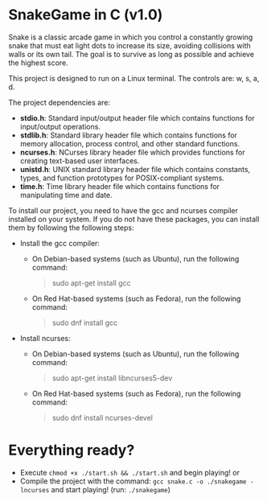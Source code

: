 # SnakeGame in C (v1.0)

Snake is a classic arcade game in which you control a constantly growing snake that must eat light dots to increase its size, avoiding collisions with walls or its own tail. The goal is to survive as long as possible and achieve the highest score.

This project is designed to run on a Linux terminal. The controls are: w, s, a, d.

The project dependencies are:

  - **stdio.h**: Standard input/output header file which contains functions for input/output operations.
  - **stdlib.h**: Standard library header file which contains functions for memory allocation, process control, and other standard functions.
  - **ncurses.h**: NCurses library header file which provides functions for creating text-based user interfaces.
  - **unistd.h**: UNIX standard library header file which contains constants, types, and function prototypes for POSIX-compliant systems.
  - **time.h**: Time library header file which contains functions for manipulating time and date.

To install our project, you need to have the gcc and ncurses compiler installed on your system. If you do not have these packages, you can install them by following the following steps:

- Install the gcc compiler:
  - On Debian-based systems (such as Ubuntu), run the following command:
    > sudo apt-get install gcc
  - On Red Hat-based systems (such as Fedora), run the following command:
    > sudo dnf install gcc
    
- Install ncurses:
  - On Debian-based systems (such as Ubuntu), run the following command:
    > sudo apt-get install libncurses5-dev
  - On Red Hat-based systems (such as Fedora), run the following command:
    > sudo dnf install ncurses-devel

# Everything ready?

- Execute ```chmod +x ./start.sh && ./start.sh``` and begin playing!
or
- Compile the project with the command: ```gcc snake.c -o ./snakegame -lncurses``` and start playing! (run: ```./snakegame```)


